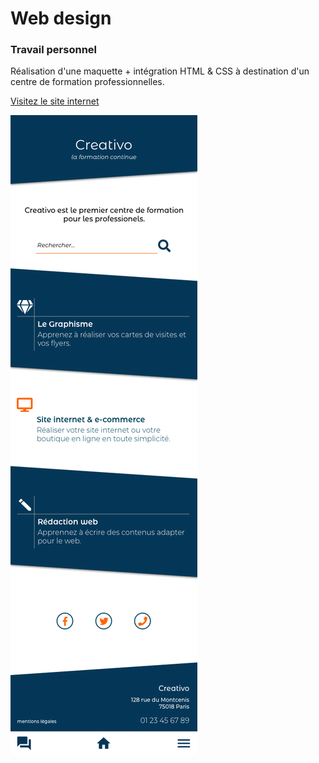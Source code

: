 # Web design
### Travail personnel

Réalisation d'une maquette + intégration HTML & CSS à destination d'un centre de formation professionnelles.


[Visitez le site internet](https://creativo.frederickoller.ch/)

![alt Creativo formation](https://github.com/fredckl/creativo/blob/master/img/1M_Home_page.png "Creativo Formation - Design Graphique")